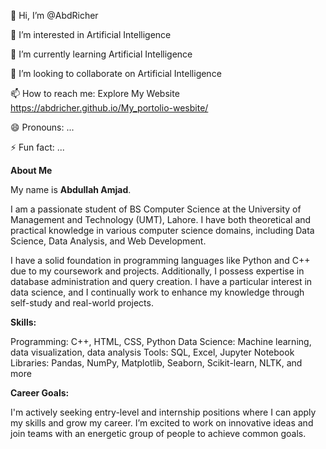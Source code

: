 👋 Hi, I’m @AbdRicher

👀 I’m interested in Artificial Intelligence

🌱 I’m currently learning Artificial Intelligence

💞️ I’m looking to collaborate on Artificial Intelligence

📫 How to reach me: Explore My Website https://abdricher.github.io/My_portolio-wesbite/

😄 Pronouns: ...

⚡ Fun fact: ...


**About Me**

My name is **Abdullah Amjad**.

I am a passionate student of BS Computer Science at the University of Management and Technology (UMT), Lahore. I have both theoretical and practical knowledge in various computer science domains, including Data Science, Data Analysis, and Web Development.

I have a solid foundation in programming languages like Python and C++ due to my coursework and projects. Additionally, I possess expertise in database administration and query creation. I have a particular interest in data science, and I continually work to enhance my knowledge through self-study and real-world projects.

**Skills:**

Programming: C++, HTML, CSS, Python
Data Science: Machine learning, data visualization, data analysis
Tools: SQL, Excel, Jupyter Notebook
Libraries: Pandas, NumPy, Matplotlib, Seaborn, Scikit-learn, NLTK, and more

**Career Goals:**

I'm actively seeking entry-level and internship positions where I can apply my skills and grow my career. I’m excited to work on innovative ideas and join teams with an energetic group of people to achieve common goals.

